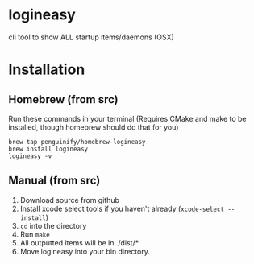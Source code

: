 # logineasy
cli tool to show ALL startup items/daemons (OSX)    
# Installation
## Homebrew (from src)
Run these commands in your terminal (Requires CMake and make to be installed, though homebrew should do that for you)
```shell
brew tap penguinify/homebrew-logineasy
brew install logineasy
logineasy -v
```
## Manual (from src)
1. Download source from github
2. Install xcode select tools if you haven't already (`xcode-select --install`)
3. `cd` into the directory
4. Run `make`
5. All outputted items will be in ./dist/*
6. Move logineasy into your bin directory.
